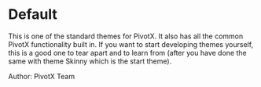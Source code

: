 # Default

This is one of the standard themes for PivotX. It also has all the common PivotX
functionality built in. If you want to start developing themes yourself, this is
a good one to tear apart and to learn from (after you have done the same with
theme Skinny which is the start theme).

Author: PivotX Team
